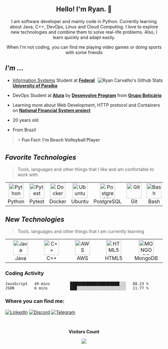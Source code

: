<h2 align="center">Hello! I'm Ryan. 👋</h2>
<p align="center">
I am software developer and mainly code in Python. Currently learning about Java, C++, DevOps, Linux and Cloud Computing. I love to explore new technologies and combine them to solve real-life problems. Also, I learn quickly and adapt easily.
</p>

<p align="center">  When I'm not coding, you can find me playing video games or doing sports with some friends </p>

## _I'm ..._
<a href="#ryanjorgeac-title">
 <img src="https://github-readme-stats-ryanjorgeac.vercel.app/api?username=ryanjorgeac&show_icons=true&theme=transparent&title_color=3181F6&icon_color=aaaaaa&text_color=aaaaaa&card_width=100&text_bold=false&count_private=true&hide_border=true&hide_rank=true" alt="Ryan Carvalho's Github Stats" align="right"/>
</a>

- [Information Systems](https://sigaa.ufpb.br/sigaa/public/curso/portal.jsf?id=1626837&lc=pt_BR) Student at [**Federal University of Paraíba**](https://www.ufpb.br/)

- DevOps Student at [**Alura**](https://www.alura.com.br/) by [**Desenvolve Program**](https://desenvolve.grupoboticario.com.br/) from [**Grupo Boticário**](https://www.grupoboticario.com.br/)

- Learning more about Web Development, HTTP protocol and Containers on [**National Financial System project**](https://github.com/SistemaFinanceiroNacional)

- 20 years old

- From Brazil
 
>⚡ **Fun Fact: I'm Beach Volleyball Player**



## _Favorite Technologies_
>Tools, languages and other things that I like and am confortable to work with
<table>
  <tr>
    <td align="center" width="96">
      <a>
       <img src="https://cdn.jsdelivr.net/gh/devicons/devicon/icons/python/python-original.svg" width="48" height="48" alt="Python"/>
      </a>
      <br>Python
    </td>
   <td align="center" width="96">
      <a>
       <img src="https://cdn.jsdelivr.net/gh/devicons/devicon/icons/pytest/pytest-original.svg" width="48" height="48" alt="Pytest"/>
      </a>
      <br>Pytest
    </td>
   <td align="center" width="96">
      <a>
       <img src="https://cdn.jsdelivr.net/gh/devicons/devicon/icons/docker/docker-original.svg" width="48" height="48" alt="Docker"/>
      </a>
      <br>Docker
    </td>
   <td align="center" width="96">
      <a>
       <img src="https://cdn.jsdelivr.net/gh/devicons/devicon/icons/ubuntu/ubuntu-plain.svg" height="48" alt="Ubuntu"/>
      </a>
      <br>Ubuntu
    </td>
   <td align="center" width="96">
      <a>
       <img src="https://cdn.jsdelivr.net/gh/devicons/devicon/icons/postgresql/postgresql-original.svg" width="48" height="48" alt="PostgreSQL"/>
      </a>
      <br>PostgreSQL
    </td>
   <td align="center" width="96">
      <a>
       <img src="https://cdn.jsdelivr.net/gh/devicons/devicon/icons/git/git-original.svg" width="48" height="48" alt="Git"/>
      </a>
      <br>Git
    </td>
   <td align="center" width="96">
      <a>
       <img src="https://cdn.jsdelivr.net/gh/devicons/devicon/icons/bash/bash-original.svg" width="48" height="48" alt="Bash"/>
      </a>
      <br>Bash
    </td>
   <td align="center" width="96">
      <a>
       <img src="https://upload.wikimedia.org/wikipedia/commons/1/1d/PyCharm_Icon.svg" width="48" height="48" alt="PyCharm"/>
      </a>
      <br>PyCharm
    </td>
  </tr>
</table>

## _New Technologies_
>Tools, languages and other things that I am currently learning
<table>
  <tr>
    <td align="center" width="96">
      <a>
       <img src="https://cdn.jsdelivr.net/gh/devicons/devicon/icons/java/java-original.svg" width="48" height="48" alt="Java"/>
      </a>
      <br>Java
    </td>
   <td align="center" width="96">
      <a>
       <img src="https://cdn.jsdelivr.net/gh/devicons/devicon/icons/cplusplus/cplusplus-original.svg" width="48" height="48" alt="C++"/>
      </a>
      <br>C++
    </td>
   <td align="center" width="96">
      <a>
       <img src="https://cdn.jsdelivr.net/gh/devicons/devicon/icons/amazonwebservices/amazonwebservices-original.svg" width="48" height="48" alt="AWS"/>
      </a>
      <br>AWS
    </td>
   <td align="center" width="96">
      <a>
       <img src="https://cdn.jsdelivr.net/gh/devicons/devicon/icons/html5/html5-original.svg" height="48" alt="HTML5"/>
      </a>
      <br>HTML5
    </td>
    <td align="center" width="96">
      <a>
       <img src="https://cdn.jsdelivr.net/gh/devicons/devicon/icons/mongodb/mongodb-original.svg" height="48" alt="MONGODB"/>
      </a>
      <br>MongoDB
    </td>
   
  </tr>
</table>

### Coding Activity
<!--START_SECTION:waka-->

```txt
JavaScript   49 mins         ██████████████████████░░░   88.23 %
JSON         6 mins          ███░░░░░░░░░░░░░░░░░░░░░░   11.77 %
```

<!--END_SECTION:waka-->


### Where you can find me:
[![LinkedIn](https://img.shields.io/badge/LinkedIn-0077B5?style=for-the-badge&logo=linkedin&logoColor=white)](https://www.linkedin.com/in/ryan-jorge-abreu-de-carvalho-12611a228/)
[![Discord](https://img.shields.io/badge/Discord-7289DA?style=for-the-badge&logo=discord&logoColor=white)](https://discord.com/users/285934994252103680)
[![Telegram](https://img.shields.io/badge/Telegram-2CA5E0?style=for-the-badge&logo=telegram&logoColor=white)](https://t.me/ryanjorgeac)


<div align="center">
<br><p align="centre"><b>Visitors Count</b></p>  
<p align="center"><img align="center" src="https://profile-counter.glitch.me/{ryanjorgeac}/count.svg" /></p> 
<br></div>

